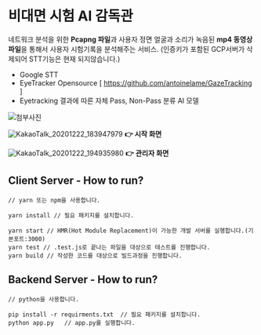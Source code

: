# 비대면 시험 AI 감독관

네트워크 분석을 위한 **Pcapng 파일**과 사용자 정면 얼굴과 소리가 녹음된 **mp4 동영상 파일**을 통해서
사용자 시험기록을 분석해주는 서비스.
(인증키가 포함된 GCP서버가 삭제되어 STT기능은 현재 되지않습니다.)

- Google STT
- EyeTracker Opensource 
  [ https://github.com/antoinelame/GazeTracking ]
- Eyetracking 결과에 따른 자체 Pass, Non-Pass 분류 AI 모델

![첨부사진](https://user-images.githubusercontent.com/47492535/103072108-4ff3ea00-4608-11eb-9c0c-1eca61b2ed31.png)

![KakaoTalk_20201222_183947979](https://user-images.githubusercontent.com/57481424/103277087-8f0cab80-4a0b-11eb-9774-44854d23dbc3.png)
**👉 시작 화면**



![KakaoTalk_20201222_194935980](https://user-images.githubusercontent.com/57481424/103277279-03dfe580-4a0c-11eb-9490-7238ca02f2a8.png)
**👉 관리자 화면**



  ## Client Server - How to run?

  ```shell
// yarn 또는 npm을 사용합니다.

yarn install // 필요 패키지를 설치합니다.
   
yarn start // HMR(Hot Module Replacement)이 가능한 개발 서버를 실행합니다.(기본포트:3000)
yarn test // .test.js로 끝나는 파일을 대상으로 테스트를 진행합니다.
yarn build // 작성한 코드를 대상으로 빌드과정을 진행합니다.
  ```

 

  ## Backend Server - How to run?

  ```shell
// python을 사용합니다.

pip install -r requirments.txt	// 필요 패키지를 설치합니다.
python app.py	// app.py를 실행합니다.
  ```

 




